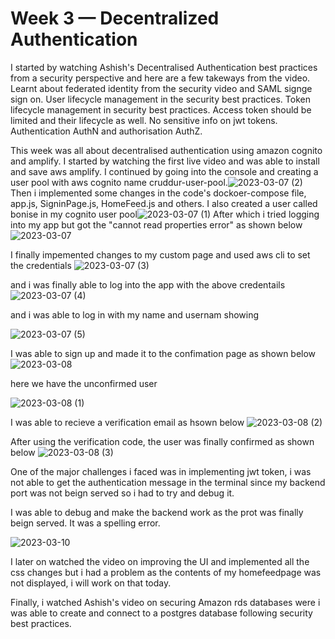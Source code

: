 # Week 3 — Decentralized Authentication


I started by watching Ashish's Decentralised Authentication best practices from a security perspective and here are a few takeways from the video.
Learnt about federated identity from the security video and SAML signge sign on.
User lifecycle management in the security best practices.
Token lifecycle management in security best practices.
Access token should be limited and their lifecycle as well.
No sensitive info on jwt tokens.
Authentication AuthN and authorisation AuthZ.

This week was all about decentralised authentication using amazon cognito and amplify. I started by watching the first live video and was able to install and save aws amplify.
I continued by going into the console and creating a user pool with aws cognito name cruddur-user-pool.![2023-03-07 (2)](https://user-images.githubusercontent.com/75304701/223380323-f920109b-ec57-4ade-a22c-39fabe213a17.png)
Then i implemented some changes in the code's dockoer-compose file, app.js, SigninPage.js, HomeFeed.js and others.
I also created a user called bonise in my cognito user pool![2023-03-07 (1)](https://user-images.githubusercontent.com/75304701/223380969-7c2b611d-250e-47f7-9dd2-38ef14d989c2.png)
After which i tried logging into my app but got the "cannot read properties error" as shown below![2023-03-07](https://user-images.githubusercontent.com/75304701/223381300-88ac807f-b329-4a01-b050-e1c69c315639.png)

I finally impemented changes to my custom page and used aws cli to set the credentials 
![2023-03-07 (3)](https://user-images.githubusercontent.com/75304701/223389695-510e90c9-ca0e-4949-8c0e-b2d1bbcc64f3.png)

and i was finally able to log into the app with the above credentails 
![2023-03-07 (4)](https://user-images.githubusercontent.com/75304701/223389892-0a90a6d7-9447-41dc-ae58-161131000838.png)

and i was able to log in with my name and usernam showing

![2023-03-07 (5)](https://user-images.githubusercontent.com/75304701/223635400-81c0b868-b343-4d61-91a3-0dc436a8cd86.png)

I was able to sign up and made it to the confimation page as shown below
![2023-03-08](https://user-images.githubusercontent.com/75304701/223847556-930c25b5-d194-4096-a212-2bab4945c26a.png)

here we have the unconfirmed user

![2023-03-08 (1)](https://user-images.githubusercontent.com/75304701/223847866-aafb59cb-8101-49da-a1db-efd790eb0d39.png)

I was able to recieve a verification email as hsown below
![2023-03-08 (2)](https://user-images.githubusercontent.com/75304701/223848077-f99bc6eb-7f40-4e03-938d-385f5d65eca9.png)

After using the verification code, the user was finally confirmed as shown below
![2023-03-08 (3)](https://user-images.githubusercontent.com/75304701/223848418-e1987bb9-069a-46d1-89f7-1b6cf031ed75.png)

One of the major challenges i faced was in implementing jwt token, i was not able to get the authentication message in the terminal since my backend port was not beign served so i had to try and debug it.

I was able to debug and make the backend work as the prot was finally beign served. It was a spelling error.

![2023-03-10](https://user-images.githubusercontent.com/75304701/224286969-f18205ec-c124-4026-b991-8828ae47165e.png)



I later on watched the video on improving the UI and implemented all the css changes but i had a problem as the contents of my homefeedpage was not displayed, i will work on that today.

Finally, i watched Ashish's video on securing Amazon rds databases were i was able to create and connect to a postgres database following security best practices.





